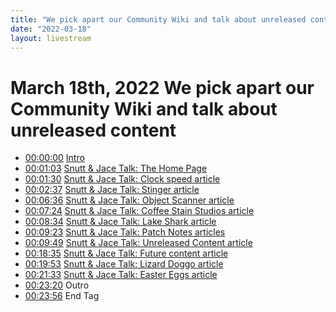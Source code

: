 ```yaml
---
title: "We pick apart our Community Wiki and talk about unreleased content"
date: "2022-03-18"
layout: livestream
---
```

# March 18th, 2022 We pick apart our Community Wiki and talk about unreleased content
* [00:00:00](https://youtu.be/VBGakEZilwk?t=0) [Intro](./transcriptions/yt-VBGakEZilwk,,63.129733333333334.md)
* [00:01:03](https://youtu.be/VBGakEZilwk?t=63) [Snutt & Jace Talk: The Home Page](./transcriptions/yt-VBGakEZilwk,63.1631,90.75733333333334.md)
* [00:01:30](https://youtu.be/VBGakEZilwk?t=90) [Snutt & Jace Talk: Clock speed article](./transcriptions/yt-VBGakEZilwk,90.7907,157.6575.md)
* [00:02:37](https://youtu.be/VBGakEZilwk?t=157) [Snutt & Jace Talk: Stinger article](./transcriptions/yt-VBGakEZilwk,157.69086666666666,396.4293666666667.md)
* [00:06:36](https://youtu.be/VBGakEZilwk?t=396) [Snutt & Jace Talk: Object Scanner article](./transcriptions/yt-VBGakEZilwk,396.46273333333335,444.1437.md)
* [00:07:24](https://youtu.be/VBGakEZilwk?t=444) [Snutt & Jace Talk: Coffee Stain Studios article](./transcriptions/yt-VBGakEZilwk,444.1770666666667,514.8143.md)
* [00:08:34](https://youtu.be/VBGakEZilwk?t=514) [Snutt & Jace Talk: Lake Shark article](./transcriptions/yt-VBGakEZilwk,514.8476666666667,563.7632.md)
* [00:09:23](https://youtu.be/VBGakEZilwk?t=563) [Snutt & Jace Talk: Patch Notes articles](./transcriptions/yt-VBGakEZilwk,563.7965666666666,589.7558333333334.md)
* [00:09:49](https://youtu.be/VBGakEZilwk?t=589) [Snutt & Jace Talk: Unreleased Content article](./transcriptions/yt-VBGakEZilwk,589.7892,1115.8480666666667.md)
* [00:18:35](https://youtu.be/VBGakEZilwk?t=1115) [Snutt & Jace Talk: Future content article](./transcriptions/yt-VBGakEZilwk,1115.8814333333335,1193.3254666666667.md)
* [00:19:53](https://youtu.be/VBGakEZilwk?t=1193) [Snutt & Jace Talk: Lizard Doggo article](./transcriptions/yt-VBGakEZilwk,1193.3588333333335,1293.2252666666666.md)
* [00:21:33](https://youtu.be/VBGakEZilwk?t=1293) [Snutt & Jace Talk: Easter Eggs article](./transcriptions/yt-VBGakEZilwk,1293.2586333333334,1400.4991.md)
* [00:23:20](https://youtu.be/VBGakEZilwk?t=1400) Outro
* [00:23:56](https://youtu.be/VBGakEZilwk?t=1436) End Tag
